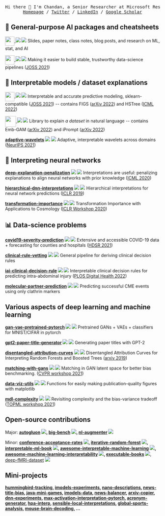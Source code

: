 <p>
  <pre align="center">
Hi there 👋 I'm Chandan, a Senior Researcher at Microsoft Research working on interpretable machine learning.
<a href="https://csinva.io/">Homepage</a> / <a href="https://twitter.com/csinva_">Twitter</a> / <a href="https://www.linkedin.com/in/csinva/">LinkedIn</a> / <a href="https://scholar.google.com/citations?hl=en&user=XpttKK8AAAAJ&view_op=list_works&sortby=pubdate">Google Scholar</a></pre>
</p>


## 🤖 General-purpose AI packages and cheatsheets

<a href="https://github.com/csinva/csinva.github.io"><img align="center" style="height:30px;" src="https://csinva.io/blog/compiled_notes/_build/html//_static/logo.png"> </img></a> **![](https://img.shields.io/github/stars/csinva/csinva.github.io?color=blue&style=flat-square&label=%E2%AD%90) ![](https://img.shields.io/github/forks/csinva/csinva.github.io?color=blue&style=flat-square)** Slides, paper notes, class notes, blog posts, and research on ML, stat, and AI

<a href="https://github.com/Yu-Group/veridical-flow"><img align="center" style="height:30px;" src="https://yu-group.github.io/veridical-flow/logo_vflow_straight.png"> </img></a> **![](https://img.shields.io/github/stars/Yu-Group/pcs-pipeline?color=blue&style=flat-square&label=%E2%AD%90) ![](https://img.shields.io/github/forks/Yu-Group/pcs-pipeline?color=blue&style=flat-square)** Making it easier to build stable, trustworthy data-science pipelines ([JOSS 2021](https://joss.theoj.org/papers/10.21105/joss.03895))

## 🌳 Interpretable models / dataset explanations

<a href="https://github.com/csinva/imodels"><img align="center" style="height:30px;" src="https://csinva.io/imodels/img/imodels_logo.svg?sanitize=True"> </img></a> **![](https://img.shields.io/github/stars/csinva/imodels?color=blue&style=flat-square&label=%E2%AD%90) ![](https://img.shields.io/github/forks/csinva/imodels?color=blue&style=flat-square)** Interpretable and accurate predictive modeling, sklearn-compatible ([JOSS 2021](https://joss.theoj.org/papers/10.21105/joss.03192)) -- contains FIGS ([arXiv 2022](https://arxiv.org/abs/2201.11931)) and HSTree ([ICML 2022](https://arxiv.org/abs/2202.00858))

<a href="https://github.com/csinva/imodelsX"><img align="center" style="height:35px;" src="https://csinva.io/imodelsX/imodelsx_logo.svg?sanitize=True"> </img></a> **![](https://img.shields.io/github/stars/csinva/imodelsX?color=blue&style=flat-square&label=%E2%AD%90) ![](https://img.shields.io/github/forks/csinva/imodelsX?color=blue&style=flat-square)** Library to explain <i>a dataset</i> in natural language -- contains Emb-GAM ([arXiv 2022](https://arxiv.org/abs/2209.11799)) and iPrompt ([arXiv 2022](https://arxiv.org/abs/2210.01848))

**[adaptive-wavelets](https://github.com/Yu-Group/adaptive-wavelet-distillation) ![](https://img.shields.io/github/stars/Yu-Group/adaptive-wavelet-distillation?color=blue&style=flat-square&label=%E2%AD%90) ![](https://img.shields.io/github/forks/Yu-Group/adaptive-wavelet-distillation?color=blue&style=flat-square)** Adaptive, interpretable wavelets across domains ([NeurIPS 2021](https://arxiv.org/abs/2107.09145))

<!---
**[emb-gam](https://github.com/csinva/emb-gam) ![](https://img.shields.io/github/stars/csinva/emb-gam?color=blue&style=flat-square&label=%E2%AD%90) ![](https://img.shields.io/github/forks/csinva/emb-gam?color=blue&style=flat-square)** Learning better linear models in NLP using language models ([arXiv 2022](https://arxiv.org/abs/2209.11799))

**[interpretable-autoprompting](https://github.com/csinva/interpretable-autoprompting) ![](https://img.shields.io/github/stars/csinva/interpretable-autoprompting?color=blue&style=flat-square&label=%E2%AD%90) ![](https://img.shields.io/github/forks/csinva/interpretable-autoprompting?color=blue&style=flat-square)** Explaining datasets with natural language via autoprompting ([arXiv 2022]())
--->


## 🧠 Interpreting neural networks

**[deep-explanation-penalization](https://github.com/laura-rieger/deep-explanation-penalization) ![](https://img.shields.io/github/stars/laura-rieger/deep-explanation-penalization?color=blue&style=flat-square&label=%E2%AD%90) ![](https://img.shields.io/github/forks/laura-rieger/deep-explanation-penalization?color=blue&style=flat-square)** Interpretations are useful: penalizing explanations to align neural networks with prior knowledge ([ICML 2020](https://arxiv.org/abs/1909.13584))

**[hierarchical-dnn-interpretations](https://github.com/csinva/hierarchical-dnn-interpretations) ![](https://img.shields.io/github/stars/csinva/hierarchical-dnn-interpretations?color=blue&style=flat-square&label=%E2%AD%90) ![](https://img.shields.io/github/forks/csinva/hierarchical-dnn-interpretations?color=blue&style=flat-square)** Hierarchical interpretations for neural network predictions ([ICLR 2019](https://arxiv.org/abs/1806.05337))

**[transformation-importance](https://github.com/csinva/transformation-importance) ![](https://img.shields.io/github/stars/csinva/transformation-importance?color=blue&style=flat-square&label=%E2%AD%90) ![](https://img.shields.io/github/forks/csinva/transformation-importance?color=blue&style=flat-square)** Transformation Importance with Applications to Cosmology ([ICLR Workshop 2020](https://arxiv.org/abs/2003.01926))


## 📊 Data-science problems

**[covid19-severity-prediction](https://github.com/Yu-Group/covid19-severity-prediction) ![](https://img.shields.io/github/stars/Yu-Group/covid19-severity-prediction?color=blue&style=flat-square&label=%E2%AD%90) ![](https://img.shields.io/github/forks/Yu-Group/covid19-severity-prediction?color=blue&style=flat-square)** Extensive and accessible COVID-19 data + forecasting for counties and hospitals ([HDSR 2021](https://hdsr.mitpress.mit.edu/pub/p6isyf0g/release/4))

**[clinical-rule-vetting](https://github.com/Yu-Group/rule-stress-testing) ![](https://img.shields.io/github/stars/Yu-Group/rule-stress-testing?color=blue&style=flat-square&label=%E2%AD%90) ![](https://img.shields.io/github/forks/Yu-Group/rule-stress-testing?color=blue&style=flat-square)** General pipeline for deriving clinical decision rules

**[iai-clinical-decision-rule](https://github.com/csinva/iai-clinical-decision-rule) ![](https://img.shields.io/github/stars/csinva/iai-clinical-decision-rule?color=blue&style=flat-square&label=%E2%AD%90) ![](https://img.shields.io/github/forks/csinva/iai-clinical-decision-rule?color=blue&style=flat-square)** Interpretable clinical decision rules for predicting intra-abdominal injury ([PLOS Digital Health 2022](https://journals.plos.org/digitalhealth/article?id=10.1371/journal.pdig.0000076))

**[molecular-partner-prediction](https://github.com/Yu-Group/molecular-partner-prediction) ![](https://img.shields.io/github/stars/csinva/auxilin-prediction?color=blue&style=flat-square&label=%E2%AD%90) ![](https://img.shields.io/github/forks/csinva/auxilin-prediction?color=blue&style=flat-square)** Predicting successful CME events using only clathrin markers


## Various aspects of deep learning and machine learning

**[gan-vae-pretrained-pytorch](https://github.com/csinva/gan-vae-pretrained-pytorch) ![](https://img.shields.io/github/stars/csinva/gan-vae-pretrained-pytorch?color=blue&style=flat-square&label=%E2%AD%90) ![](https://img.shields.io/github/forks/csinva/gan-vae-pretrained-pytorch?color=blue&style=flat-square)** Pretrained GANs + VAEs + classifiers for MNIST/CIFAR in pytorch

**[gpt2-paper-title-generator](https://github.com/csinva/gpt2-paper-title-generator) ![](https://img.shields.io/github/stars/csinva/gpt2-paper-title-generator?color=blue&style=flat-square&label=%E2%AD%90) ![](https://img.shields.io/github/forks/csinva/gpt2-paper-title-generator?color=blue&style=flat-square)** Generating paper titles with GPT-2

**[disentangled-attribution-curves](https://github.com/csinva/disentangled-attribution-curves) ![](https://img.shields.io/github/stars/csinva/disentangled-attribution-curves?color=blue&style=flat-square&label=%E2%AD%90) ![](https://img.shields.io/github/forks/csinva/disentangled-attribution-curves?color=blue&style=flat-square)** Disentangled Attribution Curves for Interpreting Random Forests and Boosted Trees ([arxiv 2019](https://arxiv.org/abs/1905.07631))

**[matching-with-gans](https://github.com/csinva/matching-with-gans) ![](https://img.shields.io/github/stars/csinva/matching-with-gans?color=blue&style=flat-square&label=%E2%AD%90) ![](https://img.shields.io/github/forks/csinva/matching-with-gans?color=blue&style=flat-square)** Matching in GAN latent space for better bias benchmarking. ([CVPR workshop 2021](https://arxiv.org/abs/2103.13455))

**[data-viz-utils](https://github.com/csinva/data-viz-utils) ![](https://img.shields.io/github/stars/csinva/data-viz-utils?color=blue&style=flat-square&label=%E2%AD%90) ![](https://img.shields.io/github/forks/csinva/data-viz-utils?color=blue&style=flat-square)** Functions for easily making publication-quality figures with matplotlib

**[mdl-complexity](https://github.com/csinva/mdl-complexity) ![](https://img.shields.io/github/stars/csinva/mdl-complexity?color=blue&style=flat-square&label=%E2%AD%90) ![](https://img.shields.io/github/forks/csinva/mdl-complexity?color=blue&style=flat-square)** Revisiting complexity and the bias-variance tradeoff ([TOPML workshop 2021](https://arxiv.org/abs/2006.10189))

## Open-source contributions

Major: **[autogluon](https://github.com/awslabs/autogluon) ![](https://img.shields.io/github/stars/awslabs/autogluon?color=blue&style=flat-square&label=%E2%AD%90), [big-bench](https://github.com/google/BIG-bench) ![](https://img.shields.io/github/stars/google/BIG-bench?color=blue&style=flat-square&label=%E2%AD%90), [nl-augmenter](https://github.com/GEM-benchmark/NL-Augmenter) ![](https://img.shields.io/github/stars/GEM-benchmark/NL-Augmenter?color=blue&style=flat-square&label=%E2%AD%90)**

Minor: **[conference-acceptance-rates](https://github.com/lixin4ever/Conference-Acceptance-Rate) ![](https://img.shields.io/github/stars/lixin4ever/Conference-Acceptance-Rate?color=blue&style=flat-square&label=%E2%AD%90), [iterative-random-forest](https://github.com/Yu-Group/iterative-Random-Forest) ![](https://img.shields.io/github/stars/Yu-Group/iterative-Random-Forest?color=blue&style=flat-square&label=%E2%AD%90), [interpretable-ml-book](https://github.com/christophM/interpretable-ml-book) ![](https://img.shields.io/github/stars/christophM/interpretable-ml-book?color=blue&style=flat-square&label=%E2%AD%90), [awesome-interpretable-machine-learning](https://github.com/lopusz/awesome-interpretable-machine-learning) ![](https://img.shields.io/github/stars/lopusz/awesome-interpretable-machine-learning?color=blue&style=flat-square&label=%E2%AD%90), [awesome-machine-learning-interpretability](https://github.com/jphall663/awesome-machine-learning-interpretability) ![](https://img.shields.io/github/stars/jphall663/awesome-machine-learning-interpretability?color=blue&style=flat-square&label=%E2%AD%90), [executable-books](https://github.com/executablebooks/meta) ![](https://img.shields.io/github/stars/executablebooks/meta?color=blue&style=flat-square&label=%E2%AD%90)**, [deep-fMRI-dataset](https://github.com/HuthLab/deep-fMRI-dataset) ![](https://img.shields.io/github/stars/HuthLab/deep-fMRI-dataset?color=blue&style=flat-square&label=%E2%AD%90)

## Mini-projects

**[hummingbird-tracking](https://github.com/csinva/hummingbird-tracking), [imodels-experiments](https://github.com/Yu-Group/imodels-experiments), [nano-descriptions](https://github.com/csinva/nano-descriptions), [news-title-bias](https://github.com/csinva/news-title-bias), [java-mini-games](https://github.com/csinva/mini-games), [imodels-data](https://github.com/csinva/imodels-data), [news-balancer](https://github.com/csinva/news-balancer), [arxiv-copier](https://github.com/csinva/arxiv-copier), [dnn-experiments](https://github.com/csinva/dnn-experiments), [max-activation-interpretation-pytorch](https://github.com/csinva/max-activation-interpretation-pytorch), [acronym-generator](https://github.com/csinva/acronym-generator), [hpa-interp](https://github.com/csinva/hpa-interp), [sensible-local-interpretations](https://github.com/csinva/sensible-local-interpretations), [global-sports-analysis](https://github.com/csinva/global-sports-analysis), [mouse-brain-decoding](https://github.com/csinva/mouse-brain-decoding),  ...**
